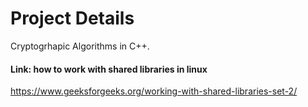 # Project Details

Cryptogrhapic Algorithms in C++.


#### Link: how to work with shared libraries in linux

https://www.geeksforgeeks.org/working-with-shared-libraries-set-2/